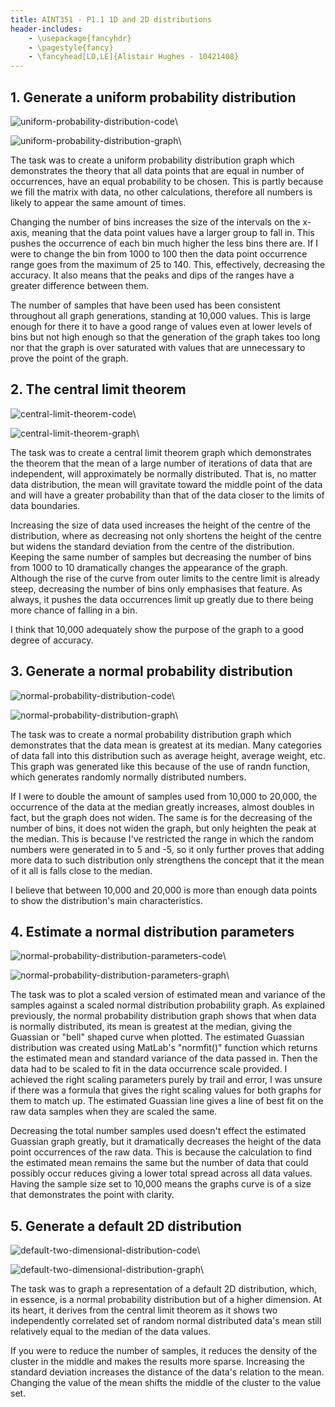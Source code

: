 ```yaml
---
title: AINT351 - P1.1 1D and 2D distributions
header-includes:
    - \usepackage{fancyhdr}
    - \pagestyle{fancy}
    - \fancyhead[LO,LE]{Alistair Hughes - 10421408}
---
```









## 1. Generate a uniform probability distribution

![uniform-probability-distribution-code](img/uniform-probability-distribution-code.png)\

![uniform-probability-distribution-graph](img/uniform-probability-distribution-graph.png)\

The task was to create a uniform probability distribution graph which demonstrates the theory that all data points that are equal in number of occurrences, have an equal probability to be chosen. This is partly because we fill the matrix with data, no other calculations, therefore all numbers is likely to appear the same amount of times.

Changing the number of bins increases the size of the intervals on the x-axis, meaning that the data point values have a larger group to fall in. This pushes the occurrence of each bin much higher the less bins there are. If I were to change the bin from 1000 to 100 then the data point occurrence range goes from the maximum of 25 to 140. This, effectively, decreasing the accuracy. It also means that the peaks and dips of the ranges have a greater difference between them.

The number of samples that have been used has been consistent throughout all graph generations, standing at 10,000 values. This is large enough for there it to have a good range of values even at lower levels of bins but not high enough so that the generation of the graph takes too long nor that the graph is over saturated with values that are unnecessary to prove the point of the graph.

## 2. The central limit theorem

![central-limit-theorem-code](img/central-limit-theorem-code.png)\

![central-limit-theorem-graph](img/central-limit-theorem-graph.png)\

The task was to create a central limit theorem graph which demonstrates the theorem that the mean of a large number of iterations of data that are independent, will approximately be normally distributed. That is, no matter data distribution, the mean will gravitate toward the middle point of the data and will have a greater probability than that of the data closer to the limits of data boundaries.

Increasing the size of data used increases the height of the centre of the distribution, where as decreasing not only shortens the height of the centre but widens the standard deviation from the centre of the distribution. Keeping the same number of samples but decreasing the number of bins from 1000 to 10 dramatically changes the appearance of the graph. Although the rise of the curve from outer limits to the centre limit is already steep, decreasing the number of bins only emphasises that feature. As always, it pushes the data occurrences limit up greatly due to there being more chance of falling in a bin.

I think that 10,000 adequately show the purpose of the graph to a good degree of accuracy.

## 3. Generate a normal probability distribution

![normal-probability-distribution-code](img/normal-probability-distribution-code.png)\

![normal-probability-distribution-graph](img/normal-probability-distribution-graph.png)\

The task was to create a normal probability distribution graph which demonstrates that the data mean is greatest at its median. Many categories of data fall into this distribution such as average height, average weight, etc. This graph was generated like this because of the use of randn function, which generates randomly normally distributed numbers.

If I were to double the amount of samples used from 10,000 to 20,000, the occurrence of the data at the median greatly increases, almost doubles in fact, but the graph does not widen. The same is for the decreasing of the number of bins, it does not widen the graph, but only heighten the peak at the median. This is because I've restricted the range in which the random numbers were generated in to 5 and -5, so it only further proves that adding more data to such distribution only strengthens the concept that it the mean of it all is falls close to the median.

I believe that between 10,000 and 20,000 is more than enough data points to show the distribution's main characteristics.

## 4. Estimate a normal distribution parameters

![normal-probability-distribution-parameters-code](img/normal-distribution-parameters-code.png)\

![normal-probability-distribution-parameters-graph](img/normal-distribution-parameters-graph.png)\

The task was to plot a scaled version of estimated mean and variance of the samples against a scaled normal distribution probability graph. As explained previously, the normal probability distribution graph shows that when data is normally distributed, its mean is greatest at the median, giving the Guassian or "bell" shaped curve when plotted. The estimated Guassian distribution was created using MatLab's "normfit()" function which returns the estimated mean and standard variance of the data passed in. Then the data had to be scaled to fit in the data occurrence scale provided. I achieved the right scaling parameters purely by trail and error, I was unsure if there was a formula that gives the right scaling values for both graphs for them to match up. The estimated Guassian line gives a line of best fit on the raw data samples when they are scaled the same.

Decreasing the total number samples used doesn't effect the estimated Guassian graph greatly, but it dramatically decreases the height of the data point occurrences of the raw data. This is because the calculation to find the estimated mean remains the same but the number of data that could possibly occur reduces giving a lower total spread across all data values. Having the sample size set to 10,000 means the graphs curve is of a size that demonstrates the point with clarity.

## 5. Generate a default 2D distribution

![default-two-dimensional-distribution-code](img/default-two-dimensional-distribution-code.png)\

![default-two-dimensional-distribution-graph](img/default-two-dimensional-distribution-graph.png)\

The task was to graph a representation of a default 2D distribution, which, in essence, is a normal probability distribution but of a higher dimension. At its heart, it derives from the central limit theorem as it shows two independently correlated set of random normal distributed data's mean still relatively equal to the median of the data values.

If you were to reduce the number of samples, it reduces the density of the cluster in the middle and makes the results more sparse. Increasing the standard deviation increases the distance of the data's relation to the mean. Changing the value of the mean shifts the middle of the cluster to the value set.
